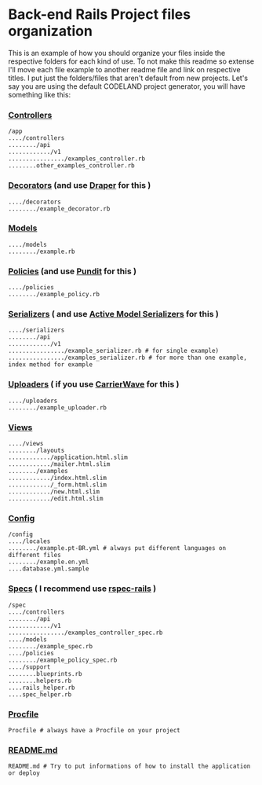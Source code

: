 # Back-end Rails Project files organization

This is an example of how you should organize your files inside the respective folders for each kind of use.
To not make this readme so extense I'll move each file example to another readme file and link on respective titles. I put just the folders/files that aren't default from new projects.
Let's say you are using the default CODELAND project generator, you will have something like this:

### [Controllers](https://github.com/codelandev/guide/blob/master/ruby-and-rails/controller_example.md)

```
/app
..../controllers
......../api
............/v1
................/examples_controller.rb
........other_examples_controller.rb
```

### [Decorators]() (and use [Draper](https://github.com/drapergem/draper) for this )

```
..../decorators
......../example_decorator.rb
```

### [Models]()

```
..../models
......../example.rb
```

### [Policies]() (and use [Pundit](https://github.com/elabs/pundit) for this )

```
..../policies
......../example_policy.rb

```

### [Serializers]() ( and use [Active Model Serializers](https://github.com/rails-api/active_model_serializers) for this )

```
..../serializers
......../api
............/v1
................/example_serializer.rb # for single example)
................/examples_serializer.rb # for more than one example, index method for example
```

### [Uploaders]() ( if you use [CarrierWave](https://github.com/carrierwaveuploader/carrierwave) for this )

```
..../uploaders
......../example_uploader.rb
```

### [Views]()

```
..../views
......../layouts
............/application.html.slim
............/mailer.html.slim
......../examples
............/index.html.slim
............/_form.html.slim
............/new.html.slim
............/edit.html.slim
```

### [Config]()

```
/config
..../locales
......../example.pt-BR.yml # always put different languages on different files
......../example.en.yml
....database.yml.sample
```

### [Specs]() ( I recommend use [rspec-rails](https://github.com/rspec/rspec-rails) )

```
/spec
..../controllers
......../api
............/v1
................/examples_controller_spec.rb
..../models
......../example_spec.rb
..../policies
......../example_policy_spec.rb
..../support
........blueprints.rb
........helpers.rb
....rails_helper.rb
....spec_helper.rb
```

### [Procfile](https://devcenter.heroku.com/articles/procfile)

```
Procfile # always have a Procfile on your project
```

### [README.md](https://github.com/codelandev/snippets/blob/master/Documents/Example%20of%20README.md)

```
README.md # Try to put informations of how to install the application or deploy
```


